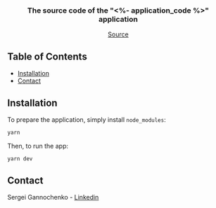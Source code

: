 <p align="center">
<h3 align="center">The source code of the "<%- application_code %>" application</h3>

  <p align="center">
    <a href="https://github.com/gannochenko/<%- github_repository_name %>">Source</a>
  </p>
</p>

<!-- TABLE OF CONTENTS -->
## Table of Contents

* [Installation](#installation)
* [Contact](#contact)

## Installation

To prepare the application, simply install `node_modules`:

~~~bash
yarn
~~~

Then, to run the app:

~~~bash
yarn dev
~~~

## Contact

Sergei Gannochenko - [Linkedin](https://www.linkedin.com/in/gannochenko/)
